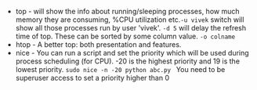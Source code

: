 * top - will show the info about running/sleeping processes, how much
    memory they are consuming, %CPU utilization etc.```-u vivek``` switch
    will show all those processes run by user 'vivek'. ```-d 5``` will delay
    the refresh time of top. These can be sorted by some column value. ```-o colname```
* htop - A better top: both presentation and features.
* nice - You can run a script and set the priority which will be used during
  process scheduling (for CPU). -20 is the highest priority and 19 is the lowest priority. 
  ```sudo nice -n -20 python abc.py ``` You need to be superuser access to set
  a priority higher than 0
